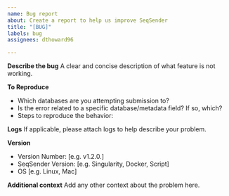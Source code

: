 ```yaml
---
name: Bug report
about: Create a report to help us improve SeqSender
title: "[BUG]"
labels: bug
assignees: dthoward96

---
```


**Describe the bug**
A clear and concise description of what feature is not working.

**To Reproduce**
 - Which databases are you attempting submission to?
 - Is the error related to a specific database/metadata field? If so, which?
 - Steps to reproduce the behavior:

**Logs**
If applicable, please attach logs to help describe your problem.

**Version**
 - Version Number: [e.g. v1.2.0.]
 - SeqSender Version: [e.g. Singularity, Docker, Script]
 - OS [e.g. Linux, Mac]

**Additional context**
Add any other context about the problem here.
